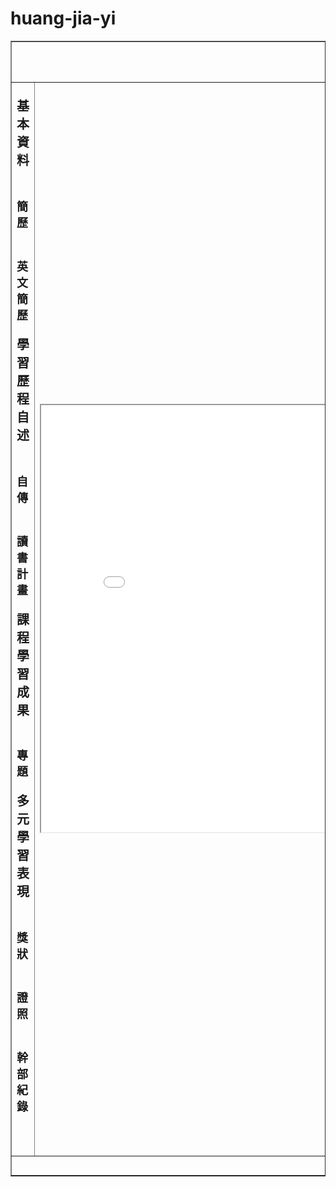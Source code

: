 # huang-jia-yi
<!DOCTYPE html PUBLIC "-//W3C//DTD XHTML 1.0 Transitional//EN" "http://www.w3.org/TR/xhtml1/DTD/xhtml1-transitional.dtd">
<html xmlns="http://www.w3.org/1999/xhtml">
<head>
<meta http-equiv="Content-Type" content="text/html; charset=utf-8" />
<title>無標題文件</title>
<style type="text/css">
.f1 {
	font-family: "標楷體";
	font-size: 20px;
	font-weight: bold;
}
body p {
	font-family: "標楷體";
}
.topic {
	font-size: 24px;
	font-family: "標楷體";
	font-weight: bold;
}
.topic {
	font-size: 2０px;
}
.．ｆ２ {
	font-weight: bold;
	font-family: "標楷體";
	font-size: 18px;
}
.f2 {
	font-size: 20px;
}
.11 {
	font-size: 24px;
}
.11 {
	font-weight: bold;
}
.f1 marquee {
	font-size: 36px;
}
.55 {
	font-family: "標楷體";
}
a:link {
	text-decoration: none;
}
a:visited {
	text-decoration: none;
}
a:hover {
	text-decoration: underline;
}
a:active {
	text-decoration: none;
	font-size: 18px;
}
</style></head>

<body>
<div align="center">
  <table width="1000" border="1" align="center">
    <tr>
      <td height="65" colspan="2" class="f1"><marquee>黃家誼的備審網站  申請學校:醒吾科技大學資訊科技應用系</marquee></td>
    </tr>
    <tr>
      <td width="200" height="695"><p class="f1">基本資料
      </p>
        <p align="left" class="．ｆ２">　<a href="其他網站/resume.html" target="imain">簡歷</a></p>
        <p align="left" class="．ｆ２">　<a href="其他網站/English resume.html" target="imain">英文簡歷</a></p>
        <p align="left" class="f1">學習歷程自述    </p>
        <p align="left" class="．ｆ２">　<a href="其他網站/autobiography.html" target="imain">自傳</a></p>
        <p align="left" class="．ｆ２">　<a href="其他網站/read.html" target="imain">讀書計畫</a></p>
        <p align="left" class="f1">課程學習成果</p>
        <p align="left" class="11"> 　<a href="其他網站/ｓｃｈｏｏｌ.html" target="imain"><span class="．ｆ２">專題</span></a></p>
        <p align="left" class="f1">多元學習表現 </p>
        <p class="．ｆ２"><a href="其他網站/Certificate of Merit.html" target="imain"> 　獎狀</a>
        </p>
        <p align="left" class="．ｆ２">  　<a href="其他網站/license.html" target="imain">證照</a></p>
  <p align="left" class="．ｆ２"> 　<a href="其他網站/Untitled-6.html" target="imain">幹部紀錄</a></p>
      <p align="left" class="f1">&nbsp;</p></td>
      <td width="781"><iframe src="其他網站/resume.html" name="imain" width="800" height="683" scrolling="auto"></iframe></td>
    </tr>
    <tr>
      <td height="20" colspan="2"><marquee class="55">網路設計與維護:黃家誼 　最近更新日期:2022/06/05</marquee></td>
    </tr>
  </table>
</div>
<div align="center"></div>
</body>
</html>
